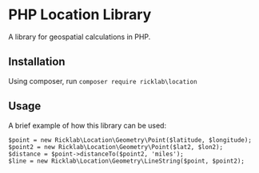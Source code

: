 # PHP Location Library

A library for geospatial calculations in PHP.

## Installation

Using composer, run `composer require ricklab\location`

## Usage

A brief example of how this library can be used:

    $point = new Ricklab\Location\Geometry\Point($latitude, $longitude);
    $point2 = new Ricklab\Location\Geometry\Point($lat2, $lon2);
    $distance = $point->distanceTo($point2, 'miles');
    $line = new Ricklab\Location\Geometry\LineString($point, $point2);
 
